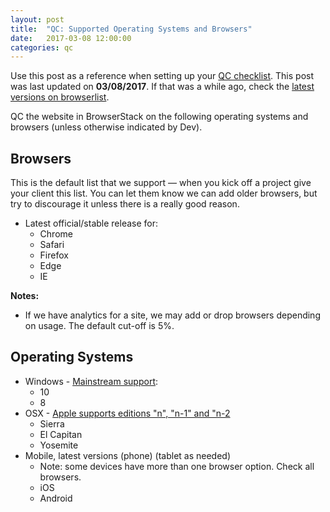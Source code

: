 ```yaml
---
layout: post
title:  "QC: Supported Operating Systems and Browsers"
date:   2017-03-08 12:00:00
categories: qc
---
```


Use this post as a reference when setting up your [QC checklist](https://docs.google.com/spreadsheets/d/1dqsZto2F8e6fbH9FYCFU_VEAxFDLpFinWeJ0dCaR-UI/edit#gid=0). This post was last updated on **03/08/2017**.<!--Update whenever browser list is updates --> If that was a while ago, check the [latest versions on browserlist](http://browserl.ist/?q=%3E+5%25+in+US%2C+last+1+version).

QC the website in BrowserStack on the following operating systems and browsers (unless otherwise indicated by Dev).

## Browsers
This is the default list that we support &mdash; when you kick off a project give your client this list. You can let them know we can add older browsers, but try to discourage it unless there is a really good reason.
  * Latest official/stable release for:
    * Chrome
    * Safari
    * Firefox
    * Edge
    * IE

**Notes:**
  * If we have analytics for a site, we may add or drop browsers depending on usage. The default cut-off is 5%.

## Operating Systems
  * Windows - [Mainstream support](https://support.microsoft.com/en-us/help/13853/windows-lifecycle-fact-sheet):
    * 10
    * 8
  * OSX - [Apple supports editions "n", "n-1" and "n-2](https://en.wikipedia.org/wiki/MacOS#Release_history)
    * Sierra
    * El Capitan
    * Yosemite
  * Mobile, latest versions (phone) (tablet as needed)
    * Note: some devices have more than one browser option. Check all browsers.
    * iOS
    * Android
